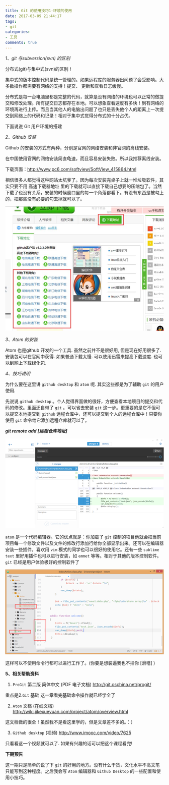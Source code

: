 ```yaml
---
title: Git 的使用技巧1-环境的使用
date: 2017-03-09 21:44:17
tags:
- git
categories:
- 工具
comments: true
---
```


*1、git 与subversion(svn) 的区别*

分布式(git)与集中式(svn)的区别！

集中式的版本控制代码是统一管理的。如果远程库的服务器出问题了会受影响。大多数操作都需要有网络的支持！提交、 更新和查看日志缓慢。

分布式是每一台电脑里都是完整的代码，就算是没有网络的环境也可以正常的做提交和修改处理。所有提交日志都存在本地。可以想象查看速度有多快！到有网络的环境再进行上传。而且当其他人的电脑出问题了也只是丢失他个人的距离上一次提交到网络上的代码和记录！相对于集中式觉得分布式的十分占优。

下面说说 Git 用户环境的搭建

*2、Github 安装*

Github 的安装的方式有两种，分别是官网的网络安装和非官网的离线安装。

在中国使用官网的网络安装简直龟速，而且容易安装失败。所以我推荐离线安装。

下载页面：<http://www.pc6.com/softview/SoftView_415864.html>

相信很多人都觉得这种网站太坑爹了。因为每次安装完桌子上就一堆垃圾软件，其实只要不用 高速下载器地址 里的下载就可以直接下载自己想要的压缩包了。当然下载了也没有关系，安装的时候窗口里的每一个角落都看下。有没有东西是被勾上的，把那些没有必要的勾去掉就可以了。

![](/img/git/003uYdn9zy79nkAoxit3d&690.jpg)

*3、Atom 的安装*

Atom 也是github 开发的一个工具. 虽然之前并不是很好用, 但是现在好用很多了. 安装包可以在官网中获得. 如果普通下载太慢. 可以使用迅雷来提高下载速度. 也可以到网上下载绿化包.

*4、技巧说明*

为什么要在这里讲 `github desktop` 和 `atom` 呢. 其实这些都是为了辅助 `git` 的用户使用.

先说说 `github desktop` 。个人觉得界面做的很好，方便查看本地项目的提交和代码的修改。里面还自带了 `git` 。可以省去安装 `git` 这一步。更重要的是它不但可以提交本地提交到 `github` 远程仓库中，还可以提交到个人的远程仓库中！只要你使用 `git` 命令给它添加远程仓库就可以了。

***git remote add [远程仓库地址]***

![](/img/git/003uYdn9zy79nl3epdq04&690.png)

`atom` 是一个代码编辑器。它的优点就是：你加载了 `git` 控制的项目他就会把当前项目每一个修改文件以及文件的修改行添加行给你全部显示出来。还可以在编辑器安装一些插件，喜欢用 `vim` 模式的同学也可以很好的使用它。还有一些 `sublime text` 里好用插件也可以进行安装，如 `emmet` 等等。相对于其他的版本控制软件。`git` 已经是用户体验极好的控制软件了

![](/img/git/003uYdn9zy79nllCobhdb&690.png)

这样可以不使用命令行都可以进行工作了。(你要是想装逼我也不拦你 [滑稽] )

**5、相关帮助资料**

1. `ProGit` 第二版 简体中文 (PDF 电子文档)  <http://git.oschina.net/progit/>

重点是2.`Git` 基础 这一章看完基础命令操作就已经学全了

2. `Atom` 文档 (在线文档) <http://wiki.jikexueyuan.com/project/atom/overview.html>

这文档做的很全！虽然我不是看这里学的，但是文章差不多的。：）

3. `Github desktop` (视频) <http://www.imooc.com/video/7625>

只看看这一个视频就可以了. 如果有兴趣的话可以把这个课程看完!

**下期预告**

这一期只是简单的说了下 `git` 的好用的地方。没有什么干货，文化水平不高文笔只能写到这种程度。之后我会写 `Atom` 编辑器和 `Github Desktop` 的一些配置和使用小技巧。